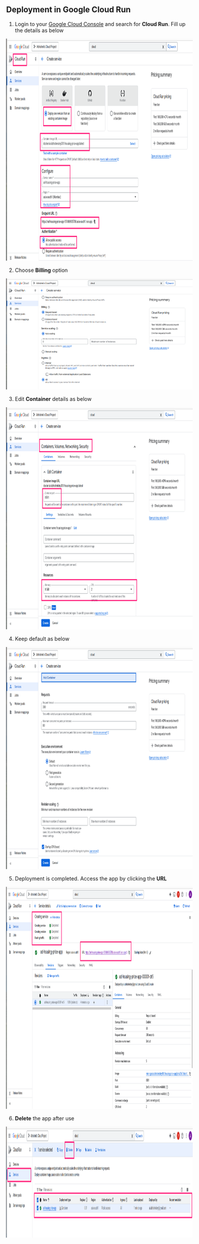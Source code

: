 ## Deployment in Google Cloud Run


1. Login to your [Google Cloud Console](https://console.cloud.google.com/) and search for **Cloud Run**. Fill up the details as below

<p align="left">
<img src="images/1.png" width="900" height="600">
</p>

2. Choose **Billing** option

<p align="left">
<img src="images/2.png" width="900" height="300">
</p>

3. Edit **Container** details as below

<p align="left">
<img src="images/3.png" width="900" height="600">
</p>

4. Keep default as below

<p align="left">
<img src="images/4.png" width="600" height="600">
</p>

5. Deployment is completed. Access the app by clicking the **URL**

<p align="left">
<img src="images/5.png" width="900" height="600">
</p>

6. **Delete** the app after use

<p align="left">
<img src="images/6.png" width="900" height="300">
</p>

